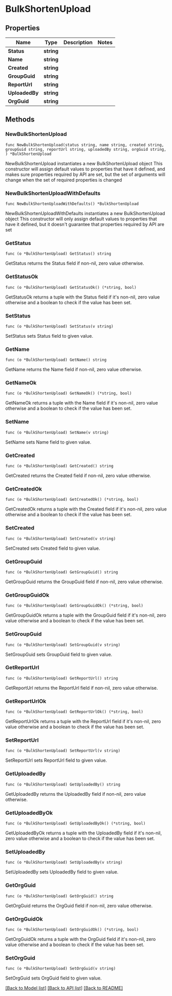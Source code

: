 # BulkShortenUpload

## Properties

Name | Type | Description | Notes
------------ | ------------- | ------------- | -------------
**Status** | **string** |  | 
**Name** | **string** |  | 
**Created** | **string** |  | 
**GroupGuid** | **string** |  | 
**ReportUrl** | **string** |  | 
**UploadedBy** | **string** |  | 
**OrgGuid** | **string** |  | 

## Methods

### NewBulkShortenUpload

`func NewBulkShortenUpload(status string, name string, created string, groupGuid string, reportUrl string, uploadedBy string, orgGuid string, ) *BulkShortenUpload`

NewBulkShortenUpload instantiates a new BulkShortenUpload object
This constructor will assign default values to properties that have it defined,
and makes sure properties required by API are set, but the set of arguments
will change when the set of required properties is changed

### NewBulkShortenUploadWithDefaults

`func NewBulkShortenUploadWithDefaults() *BulkShortenUpload`

NewBulkShortenUploadWithDefaults instantiates a new BulkShortenUpload object
This constructor will only assign default values to properties that have it defined,
but it doesn't guarantee that properties required by API are set

### GetStatus

`func (o *BulkShortenUpload) GetStatus() string`

GetStatus returns the Status field if non-nil, zero value otherwise.

### GetStatusOk

`func (o *BulkShortenUpload) GetStatusOk() (*string, bool)`

GetStatusOk returns a tuple with the Status field if it's non-nil, zero value otherwise
and a boolean to check if the value has been set.

### SetStatus

`func (o *BulkShortenUpload) SetStatus(v string)`

SetStatus sets Status field to given value.


### GetName

`func (o *BulkShortenUpload) GetName() string`

GetName returns the Name field if non-nil, zero value otherwise.

### GetNameOk

`func (o *BulkShortenUpload) GetNameOk() (*string, bool)`

GetNameOk returns a tuple with the Name field if it's non-nil, zero value otherwise
and a boolean to check if the value has been set.

### SetName

`func (o *BulkShortenUpload) SetName(v string)`

SetName sets Name field to given value.


### GetCreated

`func (o *BulkShortenUpload) GetCreated() string`

GetCreated returns the Created field if non-nil, zero value otherwise.

### GetCreatedOk

`func (o *BulkShortenUpload) GetCreatedOk() (*string, bool)`

GetCreatedOk returns a tuple with the Created field if it's non-nil, zero value otherwise
and a boolean to check if the value has been set.

### SetCreated

`func (o *BulkShortenUpload) SetCreated(v string)`

SetCreated sets Created field to given value.


### GetGroupGuid

`func (o *BulkShortenUpload) GetGroupGuid() string`

GetGroupGuid returns the GroupGuid field if non-nil, zero value otherwise.

### GetGroupGuidOk

`func (o *BulkShortenUpload) GetGroupGuidOk() (*string, bool)`

GetGroupGuidOk returns a tuple with the GroupGuid field if it's non-nil, zero value otherwise
and a boolean to check if the value has been set.

### SetGroupGuid

`func (o *BulkShortenUpload) SetGroupGuid(v string)`

SetGroupGuid sets GroupGuid field to given value.


### GetReportUrl

`func (o *BulkShortenUpload) GetReportUrl() string`

GetReportUrl returns the ReportUrl field if non-nil, zero value otherwise.

### GetReportUrlOk

`func (o *BulkShortenUpload) GetReportUrlOk() (*string, bool)`

GetReportUrlOk returns a tuple with the ReportUrl field if it's non-nil, zero value otherwise
and a boolean to check if the value has been set.

### SetReportUrl

`func (o *BulkShortenUpload) SetReportUrl(v string)`

SetReportUrl sets ReportUrl field to given value.


### GetUploadedBy

`func (o *BulkShortenUpload) GetUploadedBy() string`

GetUploadedBy returns the UploadedBy field if non-nil, zero value otherwise.

### GetUploadedByOk

`func (o *BulkShortenUpload) GetUploadedByOk() (*string, bool)`

GetUploadedByOk returns a tuple with the UploadedBy field if it's non-nil, zero value otherwise
and a boolean to check if the value has been set.

### SetUploadedBy

`func (o *BulkShortenUpload) SetUploadedBy(v string)`

SetUploadedBy sets UploadedBy field to given value.


### GetOrgGuid

`func (o *BulkShortenUpload) GetOrgGuid() string`

GetOrgGuid returns the OrgGuid field if non-nil, zero value otherwise.

### GetOrgGuidOk

`func (o *BulkShortenUpload) GetOrgGuidOk() (*string, bool)`

GetOrgGuidOk returns a tuple with the OrgGuid field if it's non-nil, zero value otherwise
and a boolean to check if the value has been set.

### SetOrgGuid

`func (o *BulkShortenUpload) SetOrgGuid(v string)`

SetOrgGuid sets OrgGuid field to given value.



[[Back to Model list]](../README.md#documentation-for-models) [[Back to API list]](../README.md#documentation-for-api-endpoints) [[Back to README]](../README.md)


